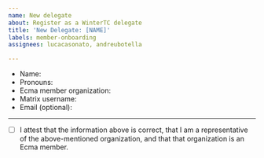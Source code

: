 ```yaml
---
name: New delegate
about: Register as a WinterTC delegate
title: 'New Delegate: [NAME]'
labels: member-onboarding
assignees: lucacasonato, andreubotella

---
```


<!--

Hi! Welcome to WinterTC! Please fill out this form to start the process to become a delegate.

Remember that only representatives of Ecma members (https://ecma-international.org/members/) can become delegates. If you are not one, you should instead register as an invited expert.

-->

- Name: 
- Pronouns: 
- Ecma member organization: 
- Matrix username: 
- Email (optional): 
<!-- Please remember that this issue will be public! If you don't want to share your email address publicly, don't write anything here. The WinterTC chairs will ask you to join on Matrix, and ask you for your email over private message. -->

----

- [ ] I attest that the information above is correct, that I am a representative of the above-mentioned organization, and that that organization is an Ecma member.
